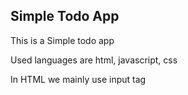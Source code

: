 ## Simple Todo App


This is a Simple todo app

Used languages are html, javascript, css

In HTML we mainly use input tag
